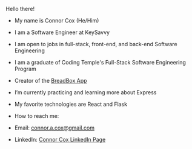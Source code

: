 Hello there!

- My name is Connor Cox (He/Him)
- I am a Software Engineer at KeySavvy
- I am open to jobs in full-stack, front-end, and back-end Software Engineering
- I am a graduate of Coding Temple's Full-Stack Software Engineering Program

- Creator of the [BreadBox App](https://github.com/connoracox/Capstone_Project_BreadBox_App.git)
- I’m currently practicing and learning more about Express
- My favorite technologies are React and Flask

- How to reach me: 
- Email: connor.a.cox@gmail.com
- LinkedIn: [Connor Cox LinkedIn Page](https://www.linkedin.com/in/connor-cox-13215069/)

